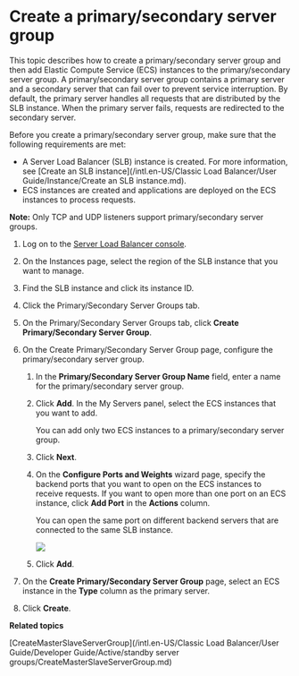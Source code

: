 # Create a primary/secondary server group

This topic describes how to create a primary/secondary server group and then add Elastic Compute Service \(ECS\) instances to the primary/secondary server group. A primary/secondary server group contains a primary server and a secondary server that can fail over to prevent service interruption. By default, the primary server handles all requests that are distributed by the SLB instance. When the primary server fails, requests are redirected to the secondary server.

Before you create a primary/secondary server group, make sure that the following requirements are met:

-   A Server Load Balancer \(SLB\) instance is created. For more information, see [Create an SLB instance](/intl.en-US/Classic Load Balancer/User Guide/Instance/Create an SLB instance.md).
-   ECS instances are created and applications are deployed on the ECS instances to process requests.

**Note:** Only TCP and UDP listeners support primary/secondary server groups.

1.  Log on to the [Server Load Balancer console](https://slb.console.aliyun.com/slb).

2.  On the Instances page, select the region of the SLB instance that you want to manage.

3.  Find the SLB instance and click its instance ID.

4.  Click the Primary/Secondary Server Groups tab.

5.  On the Primary/Secondary Server Groups tab, click **Create Primary/Secondary Server Group**.

6.  On the Create Primary/Secondary Server Group page, configure the primary/secondary server group.

    1.  In the **Primary/Secondary Server Group Name** field, enter a name for the primary/secondary server group.

    2.  Click **Add**. In the My Servers panel, select the ECS instances that you want to add.

        You can add only two ECS instances to a primary/secondary server group.

    3.  Click **Next**.

    4.  On the **Configure Ports and Weights** wizard page, specify the backend ports that you want to open on the ECS instances to receive requests. If you want to open more than one port on an ECS instance, click **Add Port** in the **Actions** column.

        You can open the same port on different backend servers that are connected to the same SLB instance.

        ![](https://static-aliyun-doc.oss-accelerate.aliyuncs.com/assets/img/en-US/8545109951/p7370.png)

    5.  Click **Add**.

7.  On the **Create Primary/Secondary Server Group** page, select an ECS instance in the **Type** column as the primary server.

8.  Click **Create**.


**Related topics**  


[CreateMasterSlaveServerGroup](/intl.en-US/Classic Load Balancer/User Guide/Developer Guide/Active/standby server groups/CreateMasterSlaveServerGroup.md)

